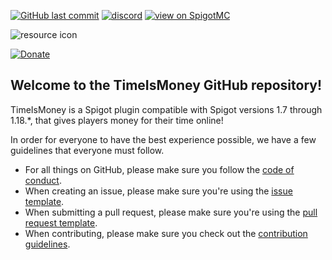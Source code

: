 [![GitHub last commit](https://img.shields.io/github/last-commit/mastercake10/TimeIsMoney.svg)](https://github.com/mastercake10/TimeIsMoney/commits/master)
[![discord](https://discordapp.com/api/guilds/330725294749122561/widget.png)](https://discord.gg/3xgsPh8)
[![view on SpigotMC](https://img.shields.io/badge/view%20on-spigotmc-orange.svg)](https://www.spigotmc.org/resources/time-is-money.12409/)

![resource icon](https://www.spigotmc.org/data/resource_icons/12/12409.jpg?1442674788)

[![Donate](https://img.shields.io/badge/Donate-PayPal-green.svg)](https://www.paypal.com/cgi-bin/webscr?cmd=_s-xclick&hosted_button_id=5ATDE93C6J3WE&source=url)

## Welcome to the TimeIsMoney GitHub repository!
TimeIsMoney is a Spigot plugin compatible with Spigot versions 1.7 through 1.18.*, that gives players money for their time online!

In order for everyone to have the best experience possible, we have a few guidelines that everyone must follow.    
- For all things on GitHub, please make sure you follow the [code of conduct](CODE_OF_CONDUCT.md).  
- When creating an issue, please make sure you're using the [issue template](ISSUE_TEMPLATE.md).  
- When submitting a pull request, please make sure you're using the [pull request template](PULL_REQUEST_TEMPLATE.md).
- When contributing, please make sure you check out the [contribution guidelines](CONTRIBUTING.md).  

